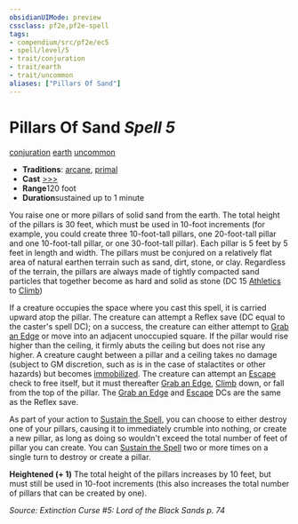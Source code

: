 ```yaml
---
obsidianUIMode: preview
cssclass: pf2e,pf2e-spell
tags:
- compendium/src/pf2e/ec5
- spell/level/5
- trait/conjuration
- trait/earth
- trait/uncommon
aliases: ["Pillars Of Sand"]
---
```

# Pillars Of Sand *Spell 5*   
[conjuration](rules/traits/conjuration.md "Conjuration School Trait")  [earth](rules/traits/earth.md "Earth Energy & Element Trait")  [uncommon](rules/traits/uncommon.md "Uncommon Rarity Trait")  

- **Traditions**: [arcane](rules/traits/arcane.md "Arcane Tradition Trait"), [primal](rules/traits/primal.md "Primal Tradition Trait")
- **Cast** [>>>](rules/core-rulebook/chapter-9-playing-the-game.md#Actions "Three-Action") 
- **Range**120 foot
- **Duration**sustained up to 1 minute

You raise one or more pillars of solid sand from the earth. The total height of the pillars is 30 feet, which must be used in 10-foot increments (for example, you could create three 10-foot-tall pillars, one 20-foot-tall pillar and one 10-foot-tall pillar, or one 30-foot-tall pillar). Each pillar is 5 feet by 5 feet in length and width. The pillars must be conjured on a relatively flat area of natural earthen terrain such as sand, dirt, stone, or clay. Regardless of the terrain, the pillars are always made of tightly compacted sand particles that together become as hard and solid as stone (DC 15 [Athletics](compendium/skills.md#Athletics) to [Climb](rules/actions/climb.md))

If a creature occupies the space where you cast this spell, it is carried upward atop the pillar. The creature can attempt a Reflex save (DC equal to the caster's spell DC); on a success, the creature can either attempt to [Grab an Edge](rules/actions/grab-an-edge.md) or move into an adjacent unoccupied square. If the pillar would rise higher than the ceiling, it firmly abuts the ceiling but does not rise any higher. A creature caught between a pillar and a ceiling takes no damage (subject to GM discretion, such as is in the case of stalactites or other hazards) but becomes [immobilized](rules/conditions.md#Immobilized). The creature can attempt an [Escape](rules/actions/escape.md) check to free itself, but it must thereafter [Grab an Edge](rules/actions/grab-an-edge.md), [Climb](rules/actions/climb.md) down, or fall from the top of the pillar. The [Grab an Edge](rules/actions/grab-an-edge.md) and [Escape](rules/actions/escape.md) DCs are the same as the Reflex save.

As part of your action to [Sustain the Spell](rules/actions/sustain-a-spell.md), you can choose to either destroy one of your pillars, causing it to immediately crumble into nothing, or create a new pillar, as long as doing so wouldn't exceed the total number of feet of pillar you can create. You can [Sustain the Spell](rules/actions/sustain-a-spell.md) two or more times on a single turn to destroy or create a pillar.

**Heightened (+ 1)** The total height of the pillars increases by 10 feet, but must still be used in 10-foot increments (this also increases the total number of pillars that can be created by one).

*Source: Extinction Curse #5: Lord of the Black Sands p. 74*